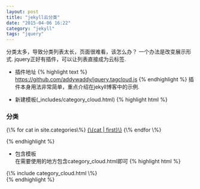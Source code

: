 ```yaml
---
layout: post
title: "jekyll云分类"
date: "2015-04-06 16:22"
category: "jekyll"
tags: "jquery"
--- 
```

分类太多，导致分类列表太长，页面很难看，该怎么办？ 一个办法是改变展示形式. jquery正好有插件，可以让列表直接成为云标签.

* 插件地址
{% highlight text %}
https://github.com/addywaddy/jquery.tagcloud.js
{% endhighlight %}
插件本身用法非常简单，重点介绍在jekyll博客中的示例.

* 新建模板(_includes/category_cloud.html)
{% highlight html %}
<script type="text/javascript" src="{{ site.baseurl }}/static/js/jquery.tagcloud.js"></script>

<div id='category_cloud'>
    <h3>分类</h3>
    <div class="categories">
        {\% for cat in site.categories\%}
        <a href="/categories.html#{\{cat | first\}}" rel="{\{ cat|last|size  }\}">{\{cat | first}\}</a>
        {\% endfor \%}
    </div>
</div>
<script>
$.fn.tagcloud.defaults = {
  size: {start: 14, end: 18, unit: 'pt'},
  color: {start: '#555', end: '#428bca'}
};

$(function () {
  $('.categories a').tagcloud();
});
</script>

{% endhighlight %}

* 包含模板  
在需要使用的地方包含category_cloud.html即可
{% highlight html %}
<div class="well">
{\% include category_cloud.html \%}
</div>
{% endhighlight %}


